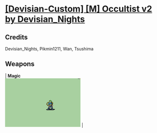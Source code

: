 # [\[Devisian-Custom\] \[M\] Occultist v2 by Devisian_Nights](./)
## Credits

Devisian_Nights, Pikmin1211, Wan, Tsushima

## Weapons

| <b>Magic</b><br/><img alt="Magic animation" src="./6.%20Magic/Magic.gif"/> |
